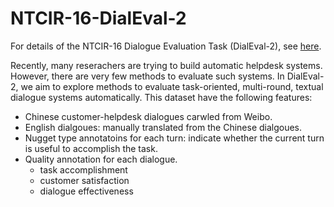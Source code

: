 # NTCIR-16-DialEval-2
For details of the NTCIR-16 Dialogue Evaluation Task (DialEval-2), see [here](https://dialeval-2.github.io/DCH-2/taskdetails).

Recently, many reserachers are trying to build automatic helpdesk systems. However, there are very few methods to evaluate such systems. In DialEval-2, we aim to explore methods to evaluate task-oriented, multi-round, textual dialogue systems automatically. This dataset have the following features:
* Chinese customer-helpdesk dialogues carwled from Weibo.
* English dialgoues: manually translated from the Chinese dialgoues.
* Nugget type annotatoins for each turn: indicate whether the current turn is useful to accomplish the task.
* Quality annotation for each dialogue.
  * task accomplishment
  * customer satisfaction
  * dialogue effectiveness
